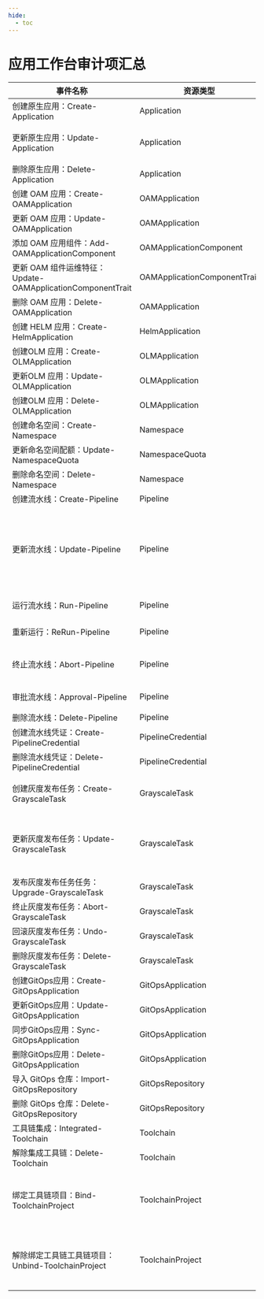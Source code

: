 ```yaml
---
hide:
  - toc
---
```


# 应用工作台审计项汇总

| 事件名称 | 资源类型 | 备注 |
| --- | --- | --- |
| 创建原生应用：Create-Application | Application | |
| 更新原生应用：Update-Application | Application | 编辑yaml、创建版本快照、回滚 |
| 删除原生应用：Delete-Application | Application | |
| 创建 OAM 应用：Create-OAMApplication | OAMApplication | |
| 更新 OAM 应用：Update-OAMApplication | OAMApplication | 编辑yaml |
| 添加 OAM 应用组件：Add-OAMApplicationComponent | OAMApplicationComponent | 添加组件 |
| 更新 OAM 组件运维特征：Update-OAMApplicationComponentTrait | OAMApplicationComponentTrait | 更新应用组件运维特征 |
| 删除 OAM 应用：Delete-OAMApplication | OAMApplication | |
| 创建 HELM 应用：Create-HelmApplication | HelmApplication | |
| 创建OLM 应用：Create-OLMApplication | OLMApplication | |
| 更新OLM 应用：Update-OLMApplication | OLMApplication | |
| 创建OLM 应用：Delete-OLMApplication | OLMApplication | |
| 创建命名空间：Create-Namespace | Namespace | |
| 更新命名空间配额：Update-NamespaceQuota | NamespaceQuota | |
| 删除命名空间：Delete-Namespace | Namespace | |
| 创建流水线：Create-Pipeline | Pipeline | |
| 更新流水线：Update-Pipeline | Pipeline | 包含所有的更新操作(编辑jenkinsfile、编辑配置、编辑图形化、) |
| 运行流水线：Run-Pipeline | Pipeline | 立即运行c奥做 |
| 重新运行：ReRun-Pipeline | Pipeline | 重新执行操作 |
| 终止流水线：Abort-Pipeline | Pipeline | 终止操作+审批步骤的终止操作 |
| 审批流水线：Approval-Pipeline | Pipeline | 审批通过流水线 |
| 删除流水线：Delete-Pipeline | Pipeline | |
| 创建流水线凭证：Create-PipelineCredential | PipelineCredential | |
| 删除流水线凭证：Delete-PipelineCredential | PipelineCredential | |
| 创建灰度发布任务：Create-GrayscaleTask | GrayscaleTask | 是否要区分是蓝绿还是金丝雀 |
| 更新灰度发布任务：Update-GrayscaleTask | GrayscaleTask | 更新发布任务、更新版本、编辑 yaml、更新实例数 |
| 发布灰度发布任务任务：Upgrade-GrayscaleTask | GrayscaleTask | |
| 终止灰度发布任务：Abort-GrayscaleTask | GrayscaleTask | |
| 回滚灰度发布任务：Undo-GrayscaleTask | GrayscaleTask | |
| 删除灰度发布任务：Delete-GrayscaleTask | GrayscaleTask | |
| 创建GitOps应用：Create-GitOpsApplication | GitOpsApplication | |
| 更新GitOps应用：Update-GitOpsApplication | GitOpsApplication | |
| 同步GitOps应用：Sync-GitOpsApplication | GitOpsApplication | |
| 删除GitOps应用：Delete-GitOpsApplication | GitOpsApplication | |
| 导入 GitOps 仓库：Import-GitOpsRepository | GitOpsRepository | |
| 删除 GitOps 仓库：Delete-GitOpsRepository | GitOpsRepository | |
| 工具链集成：Integrated-Toolchain | Toolchain | |
| 解除集成工具链：Delete-Toolchain | Toolchain | |
| 绑定工具链项目：Bind-ToolchainProject | ToolchainProject | jira、gitlab 支持管理员视角下 sonarqube 也支持 |
| 解除绑定工具链工具链项目：Unbind-ToolchainProject | ToolchainProject | jira、gitlab 支持管理员视角下 sonarqube 也支持 |
